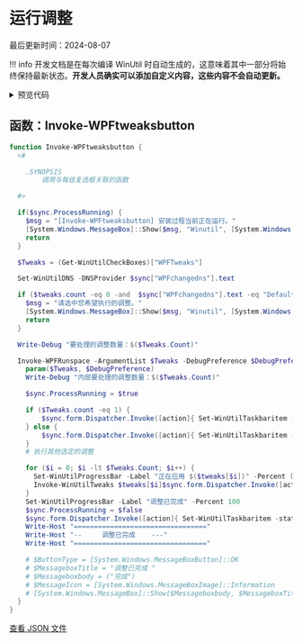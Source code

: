 # 运行调整

最后更新时间：2024-08-07


!!! info
     开发文档是在每次编译 WinUtil 时自动生成的，这意味着其中一部分将始终保持最新状态。**开发人员确实可以添加自定义内容，这些内容不会自动更新。**


<!-- BEGIN CUSTOM CONTENT -->

<!-- END CUSTOM CONTENT -->

<details>
<summary>预览代码</summary>

```json
{
  "Content": "Run Tweaks",
  "category": "z__Advanced Tweaks - CAUTION",
  "panel": "1",
  "Order": "a041_",
  "Type": "Button",
  "link": "https://christitustech.github.io/winutil/dev/tweaks/z--Advanced-Tweaks---CAUTION/button"
}
```

</details>

## 函数：Invoke-WPFtweaksbutton

```powershell
function Invoke-WPFtweaksbutton {
  <#

    .SYNOPSIS
        调用与每组复选框关联的函数

  #>

  if($sync.ProcessRunning) {
    $msg = "[Invoke-WPFtweaksbutton] 安装过程当前正在运行。"
    [System.Windows.MessageBox]::Show($msg, "Winutil", [System.Windows.MessageBoxButton]::OK, [System.Windows.MessageBoxImage]::Warning)
    return
  }

  $Tweaks = (Get-WinUtilCheckBoxes)["WPFTweaks"]

  Set-WinUtilDNS -DNSProvider $sync["WPFchangedns"].text

  if ($tweaks.count -eq 0 -and  $sync["WPFchangedns"].text -eq "Default") {
    $msg = "请选中您希望执行的调整。"
    [System.Windows.MessageBox]::Show($msg, "Winutil", [System.Windows.MessageBoxButton]::OK, [System.Windows.MessageBoxImage]::Warning)
    return
  }

  Write-Debug "要处理的调整数量：$($Tweaks.Count)"

  Invoke-WPFRunspace -ArgumentList $Tweaks -DebugPreference $DebugPreference -ScriptBlock {
    param($Tweaks, $DebugPreference)
    Write-Debug "内部要处理的调整数量：$($Tweaks.Count)"

    $sync.ProcessRunning = $true

    if ($Tweaks.count -eq 1) {
        $sync.form.Dispatcher.Invoke([action]{ Set-WinUtilTaskbaritem -state "Indeterminate" -value 0.01 -overlay "logo" })
    } else {
        $sync.form.Dispatcher.Invoke([action]{ Set-WinUtilTaskbaritem -state "Normal" -value 0.01 -overlay "logo" })
    }
    # 执行其他选定的调整

    for ($i = 0; $i -lt $Tweaks.Count; $i++) {
      Set-WinUtilProgressBar -Label "正在应用 $($tweaks[$i])" -Percent ($i / $Tweaks.Count * 100)
      Invoke-WinUtilTweaks $tweaks[$i]$sync.form.Dispatcher.Invoke([action]{ Set-WinUtilTaskbaritem -value ($i/$Tweaks.Count) })
    }
    Set-WinUtilProgressBar -Label "调整已完成" -Percent 100
    $sync.ProcessRunning = $false
    $sync.form.Dispatcher.Invoke([action]{ Set-WinUtilTaskbaritem -state "None" -overlay "checkmark" })
    Write-Host "================================="
    Write-Host "--     调整已完成    ---"
    Write-Host "================================="

    # $ButtonType = [System.Windows.MessageBoxButton]::OK
    # $MessageboxTitle = "调整已完成 "
    # $Messageboxbody = ("完成")
    # $MessageIcon = [System.Windows.MessageBoxImage]::Information
    # [System.Windows.MessageBox]::Show($Messageboxbody, $MessageboxTitle, $ButtonType, $MessageIcon)
  }
}

```


<!-- BEGIN SECOND CUSTOM CONTENT -->

<!-- END SECOND CUSTOM CONTENT -->


[查看 JSON 文件](https://github.com/ChrisTitusTech/winutil/tree/main/config/tweaks.json)
